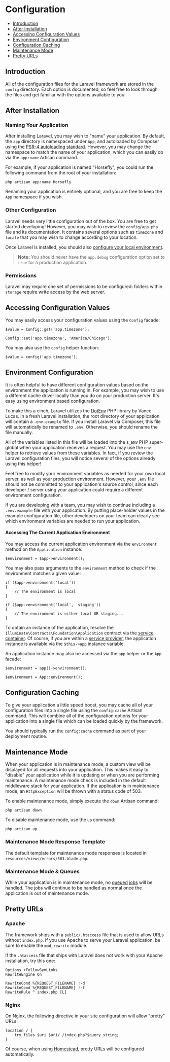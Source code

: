 # Configuration

- [Introduction](#introduction)
- [After Installation](#after-installation)
- [Accessing Configuration Values](#accessing-configuration-values)
- [Environment Configuration](#environment-configuration)
- [Configuration Caching](#configuration-caching)
- [Maintenance Mode](#maintenance-mode)
- [Pretty URLs](#pretty-urls)

<a name="introduction"></a>
## Introduction

All of the configuration files for the Laravel framework are stored in the `config` directory. Each option is documented, so feel free to look through the files and get familiar with the options available to you.

<a name="after-installation"></a>
## After Installation

### Naming Your Application

After installing Laravel, you may wish to "name" your application. By default, the `app` directory is namespaced under `App`, and autoloaded by Composer using the [PSR-4 autoloading standard](http://www.php-fig.org/psr/psr-4/). However, you may change the namespace to match the name of your application, which you can easily do via the `app:name` Artisan command.

For example, if your application is named "Horsefly", you could run the following command from the root of your installation:

	php artisan app:name Horsefly

Renaming your application is entirely optional, and you are free to keep the `App` namespace if you wish.

### Other Configuration

Laravel needs very little configuration out of the box. You are free to get started developing! However, you may wish to review the `config/app.php` file and its documentation. It contains several options such as `timezone` and `locale` that you may wish to change according to your location.

Once Laravel is installed, you should also [configure your local environment](/docs/master/configuration#environment-configuration).

> **Note:** You should never have the `app.debug` configuration option set to `true` for a production application.

<a name="permissions"></a>
### Permissions

Laravel may require one set of permissions to be configured: folders within `storage` require write access by the web server.

<a name="accessing-configuration-values"></a>
## Accessing Configuration Values

You may easily access your configuration values using the `Config` facade:

	$value = Config::get('app.timezone');

	Config::set('app.timezone', 'America/Chicago');

You may also use the `config` helper function:

	$value = config('app.timezone');

<a name="environment-configuration"></a>
## Environment Configuration

It is often helpful to have different configuration values based on the environment the application is running in. For example, you may wish to use a different cache driver locally than you do on your production server. It's easy using environment based configuration.

To make this a cinch, Laravel utilizes the [DotEnv](https://github.com/vlucas/phpdotenv) PHP library by Vance Lucas. In a fresh Laravel installation, the root directory of your application will contain a `.env.example` file. If you install Laravel via Composer, this file will automatically be renamed to `.env`. Otherwise, you should rename the file manually.

All of the variables listed in this file will be loaded into the `$_ENV` PHP super-global when your application receives a request. You may use the `env` helper to retrieve values from these variables. In fact, if you review the Laravel configuration files, you will notice several of the options already using this helper!

Feel free to modify your environment variables as needed for your own local server, as well as your production environment. However, your `.env` file should not be committed to your application's source control, since each developer / server using your application could require a different environment configuration.

If you are developing with a team, you may wish to continue including a `.env.example` file with your application. By putting place-holder values in the example configuration file, other developers on your team can clearly see which environment variables are needed to run your application.

#### Accessing The Current Application Environment

You may access the current application environment via the `environment` method on the `Application` instance:

	$environment = $app->environment();

You may also pass arguments to the `environment` method to check if the environment matches a given value:

	if ($app->environment('local'))
	{
		// The environment is local
	}

	if ($app->environment('local', 'staging'))
	{
		// The environment is either local OR staging...
	}

To obtain an instance of the application, resolve the `Illuminate\Contracts\Foundation\Application` contract via the [service container](/docs/master/container). Of course, if you are within a [service provider](/docs/master/providers), the application instance is available via the `$this->app` instance variable.

An application instance may also be accessed via the `app` helper or the `App` facade:

	$environment = app()->environment();

	$environment = App::environment();

<a name="configuration-caching"></a>
## Configuration Caching

To give your application a little speed boost, you may cache all of your configuration files into a single file using the `config:cache` Artisan command. This will combine all of the configuration options for your application into a single file which can be loaded quickly by the framework.

You should typically run the `config:cache` command as part of your deployment routine.

<a name="maintenance-mode"></a>
## Maintenance Mode

When your application is in maintenance mode, a custom view will be displayed for all requests into your application. This makes it easy to "disable" your application while it is updating or when you are performing maintenance. A maintenance mode check is included in the default middleware stack for your application. If the application is in maintenance mode, an `HttpException` will be thrown with a status code of 503.

To enable maintenance mode, simply execute the `down` Artisan command:

	php artisan down

To disable maintenance mode, use the `up` command:

	php artisan up

### Maintenance Mode Response Template

The default template for maintenance mode responses is located in `resources/views/errors/503.blade.php`.

### Maintenance Mode & Queues

While your application is in maintenance mode, no [queued jobs](/docs/master/queues) will be handled. The jobs will continue to be handled as normal once the application is out of maintenance mode.

<a name="pretty-urls"></a>
## Pretty URLs

### Apache

The framework ships with a `public/.htaccess` file that is used to allow URLs without `index.php`. If you use Apache to serve your Laravel application, be sure to enable the `mod_rewrite` module.

If the `.htaccess` file that ships with Laravel does not work with your Apache installation, try this one:

	Options +FollowSymLinks
	RewriteEngine On

	RewriteCond %{REQUEST_FILENAME} !-d
	RewriteCond %{REQUEST_FILENAME} !-f
	RewriteRule ^ index.php [L]

### Nginx

On Nginx, the following directive in your site configuration will allow "pretty" URLs:

	location / {
		try_files $uri $uri/ /index.php?$query_string;
	}

Of course, when using [Homestead](/docs/master/homestead), pretty URLs will be configured automatically.
